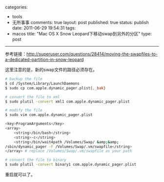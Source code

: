 categories: 
  - tools
  - 无所事事
comments: true
layout: post
published: true
status: publish
date: 2011-06-29 19:54:31
tags: 
  - macos
title: "Mac OS X Snow Leopard下移动swap到另外的分区"
type: post
---
参考链接：<a href="http://superuser.com/questions/28414/moving-the-swapfiles-to-a-dedicated-partition-in-snow-leopard">http://superuser.com/questions/28414/moving-the-swapfiles-to-a-dedicated-partition-in-snow-leopard</a>

这里注意的是，新的swap文件的路径必须存在。

```sh
# backup the file
$ cd /System/Library/LaunchDaemons
$ sudo cp com.apple.dynamic_pager.plist{,_bak}

# convert the file to xml
$ sudo plutil -convert xml1 com.apple.dynamic_pager.plist

# modify the file
$ sudo vim com.apple.dynamic_pager.plist

<key>ProgramArguments</key>
<array>
    <string>/bin/bash</string>
    <string>-c</string>
    <string>/bin/wait4path /Volumes/Swap/ &amp;&amp;
/sbin/dynamic_pager -F /Volumes/Swap/.vm/swapfile</string>
</array> # replace /Volumes/Swap/.vm/swapfile as your path

# convert the file to binary
$ sudo plutil -convert binary1 com.apple.dynamic_pager.plist
```

重启就可以了。
